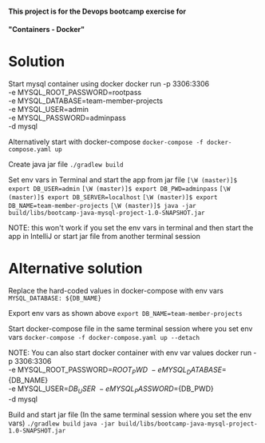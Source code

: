 #### This project is for the Devops bootcamp exercise for 
#### "Containers - Docker" 

# Solution
Start mysql container using docker
    docker run -p 3306:3306 \
    -e MYSQL_ROOT_PASSWORD=rootpass \
    -e MYSQL_DATABASE=team-member-projects \
    -e MYSQL_USER=admin \
    -e MYSQL_PASSWORD=adminpass \
    -d mysql

Alternatively start with docker-compose
    `docker-compose -f docker-compose.yaml up`

Create java jar file 
    `./gradlew build`

Set env vars in Terminal and start the app from jar file
    `[\W (master)]$ export DB_USER=admin`
    `[\W (master)]$ export DB_PWD=adminpass`
    `[\W (master)]$ export DB_SERVER=localhost`
    `[\W (master)]$ export DB_NAME=team-member-projects`
    `[\W (master)]$ java -jar build/libs/bootcamp-java-mysql-project-1.0-SNAPSHOT.jar`

NOTE: this won't work if you set the env vars in terminal and then start the app in IntelliJ or start jar file from another terminal session 

# Alternative solution
Replace the hard-coded values in docker-compose with env vars
    `MYSQL_DATABASE: ${DB_NAME}`

Export env vars as shown above
    `export DB_NAME=team-member-projects`

Start docker-compose file in the same terminal session where you set env vars
    `docker-compose -f docker-compose.yaml up --detach`

NOTE: You can also start docker container with env var values
    docker run -p 3306:3306 \
    -e MYSQL_ROOT_PASSWORD=${ROOT_PWD} \
    -e MYSQL_DATABASE=${DB_NAME} \
    -e MYSQL_USER=${DB_USER} \
    -e MYSQL_PASSWORD=${DB_PWD} \
    -d mysql

Build and start jar file (In the same terminal session where you set the env vars)
    `./gradlew build`
    `java -jar build/libs/bootcamp-java-mysql-project-1.0-SNAPSHOT.jar`

